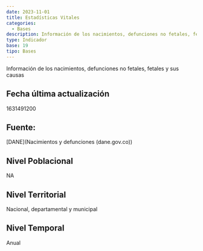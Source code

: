 ```yaml
---
date: 2023-11-01
title: Estadísticas Vitales
categories:
  - Bases
description: Información de los nacimientos, defunciones no fetales, fetales y sus causas
type: Indicador
base: 19
tipo: Bases
--- 
```


Información de los nacimientos, defunciones no fetales, fetales y sus causas

## Fecha última actualización
1631491200

## Fuente:
[DANE](Nacimientos y defunciones (dane.gov.co))

## Nivel Poblacional
 NA

## Nivel Territorial
Nacional, departamental y municipal

## Nivel Temporal
Anual
